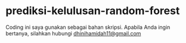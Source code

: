 # prediksi-kelulusan-random-forest
Coding ini saya gunakan sebagai bahan skripsi.
Apabila Anda ingin bertanya, silahkan hubungi dhinihamidah11@gmail.com
